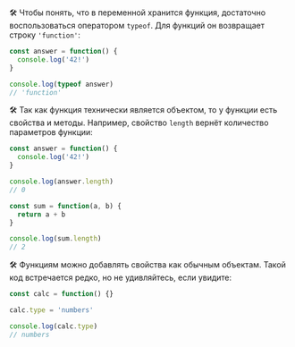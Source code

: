 🛠 Чтобы понять, что в переменной хранится функция, достаточно воспользоваться оператором `typeof`. Для функций он возвращает строку `'function'`:

```js
const answer = function() {
  console.log('42!')
}

console.log(typeof answer)
// 'function'
```

🛠 Так как функция технически является объектом, то у функции есть свойства и методы. Например, свойство `length` вернёт количество параметров функции:

```js
const answer = function() {
  console.log('42!')
}

console.log(answer.length)
// 0

const sum = function(a, b) {
  return a + b
}

console.log(sum.length)
// 2
```

🛠 Функциям можно добавлять свойства как обычным объектам. Такой код встречается редко, но не удивляйтесь, если увидите:

```js
const calc = function() {}

calc.type = 'numbers'

console.log(calc.type)
// numbers
```
